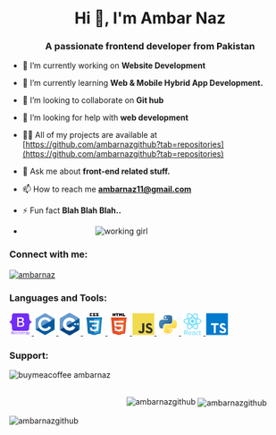 <h1 align="center">Hi 👋, I'm Ambar Naz</h1>
<h3 align="center">A passionate frontend developer from Pakistan</h3>


- 🔭 I’m currently working on **Website Development**

- 🌱 I’m currently learning **Web & Mobile Hybrid App Development.**

- 👯 I’m looking to collaborate on **Git hub**

- 🤝 I’m looking for help with **web development**

- 👨‍💻 All of my projects are available at [https://github.com/ambarnazgithub?tab=repositories](https://github.com/ambarnazgithub?tab=repositories)

- 💬 Ask me about **front-end related stuff.**

- 📫 How to reach me **ambarnaz11@gmail.com**

- ⚡ Fun fact **Blah Blah Blah..**

- <img align="right" width="350" src="https://mir-s3-cdn-cf.behance.net/project_modules/disp/601014116770475.6068beff4640a.gif" alt="working girl">

<h3 align="left">Connect with me:</h3>  
<p align="left">
<a href="https://linkedin.com/in/ambarnaz" target="blank"><img align="center" src="https://raw.githubusercontent.com/rahuldkjain/github-profile-readme-generator/master/src/images/icons/Social/linked-in-alt.svg" alt="ambarnaz" height="30" width="40" /></a>
</p>

<h3 align="left">Languages and Tools:</h3>
<p align="left"> <a href="https://getbootstrap.com" target="_blank" rel="noreferrer"> <img src="https://raw.githubusercontent.com/devicons/devicon/master/icons/bootstrap/bootstrap-plain-wordmark.svg" alt="bootstrap" width="40" height="40"/> </a> <a href="https://www.cprogramming.com/" target="_blank" rel="noreferrer"> <img src="https://raw.githubusercontent.com/devicons/devicon/master/icons/c/c-original.svg" alt="c" width="40" height="40"/> </a> <a href="https://www.w3schools.com/cpp/" target="_blank" rel="noreferrer"> <img src="https://raw.githubusercontent.com/devicons/devicon/master/icons/cplusplus/cplusplus-original.svg" alt="cplusplus" width="40" height="40"/> </a> <a href="https://www.w3schools.com/css/" target="_blank" rel="noreferrer"> <img src="https://raw.githubusercontent.com/devicons/devicon/master/icons/css3/css3-original-wordmark.svg" alt="css3" width="40" height="40"/> </a> <a href="https://www.w3.org/html/" target="_blank" rel="noreferrer"> <img src="https://raw.githubusercontent.com/devicons/devicon/master/icons/html5/html5-original-wordmark.svg" alt="html5" width="40" height="40"/> </a> <a href="https://developer.mozilla.org/en-US/docs/Web/JavaScript" target="_blank" rel="noreferrer"> <img src="https://raw.githubusercontent.com/devicons/devicon/master/icons/javascript/javascript-original.svg" alt="javascript" width="40" height="40"/> </a> <a href="https://www.python.org" target="_blank" rel="noreferrer"> <img src="https://raw.githubusercontent.com/devicons/devicon/master/icons/python/python-original.svg" alt="python" width="40" height="40"/> </a> <a href="https://reactjs.org/" target="_blank" rel="noreferrer"> <img src="https://raw.githubusercontent.com/devicons/devicon/master/icons/react/react-original-wordmark.svg" alt="react" width="40" height="40"/> </a> <a href="https://www.typescriptlang.org/" target="_blank" rel="noreferrer"> <img src="https://raw.githubusercontent.com/devicons/devicon/master/icons/typescript/typescript-original.svg" alt="typescript" width="40" height="40"/> </a> </p>

<h3 align="left">Support:</h3>
<p><a href="https://www.buymeacoffee.com/buymeacoffee ambarnaz"> <img align="left" src="https://cdn.buymeacoffee.com/buttons/v2/default-yellow.png" height="50" width="210" alt="buymeacoffee ambarnaz" /></a></p><br><br>

<p><img align="left" src="https://github-readme-stats.vercel.app/api/top-langs?username=ambarnazgithub&show_icons=true&locale=en&layout=compact" alt="ambarnazgithub" /></p>

<p>&nbsp;<img  align="center" src="https://github-readme-stats.vercel.app/api?username=ambarnazgithub&show_icons=true&locale=en" alt="ambarnazgithub" /></p>

<p><img  align="center" src="https://github-readme-streak-stats.herokuapp.com/?user=ambarnazgithub&" alt="ambarnazgithub" /></p>
